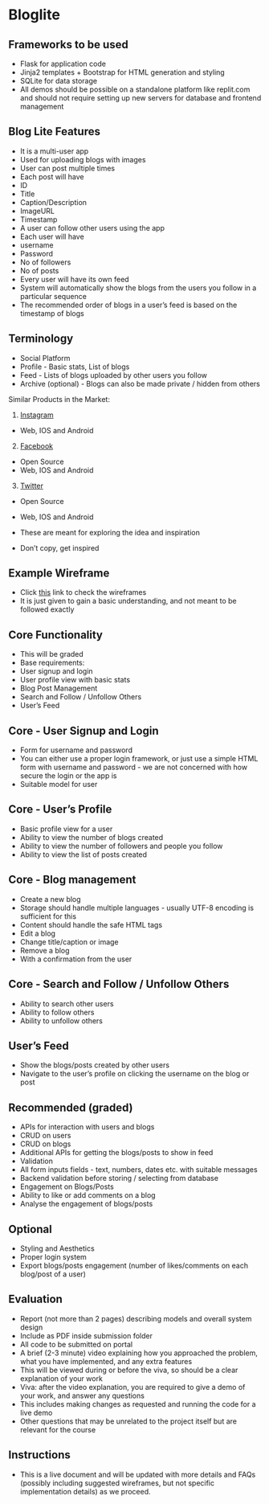 ﻿# Bloglite
 
## Frameworks to be used

- Flask for application code
- Jinja2 templates + Bootstrap for HTML generation and styling
- SQLite for data storage
- All demos should be possible on a standalone platform like replit.com and should not require setting up new servers for database and frontend management

## Blog Lite Features

- It is a multi-user app
- Used for uploading blogs with images
- User can post multiple times
- Each post will have
- ID
- Title
- Caption/Description
- ImageURL
- Timestamp
- A user can follow other users using the app
- Each user will have
- username
- Password
- No of followers
- No of posts
- Every user will have its own feed
- System will automatically show the blogs from the users you follow in a particular sequence
- The recommended order of blogs in a user’s feed is based on the timestamp of blogs

## Terminology

- Social Platform
- Profile - Basic stats, List of blogs
- Feed - Lists of blogs uploaded by other users you follow
- Archive (optional) - Blogs can also be made private / hidden from others

Similar Products in the Market:

1. [Instagram ](https://www.instagram.com/)

- Web, IOS and Android

2. [Facebook](https://www.facebook.com/)

- Open Source
- Web, IOS and Android

3. [Twitter](https://twitter.com/)

- Open Source
- Web, IOS and Android

- These are meant for exploring the idea and inspiration
- Don’t copy, get inspired 

## Example Wireframe

- Click [this](https://drive.google.com/file/d/1G5gGcpt9IlmNNG4iPPEotynLRpFhB2fD/view?usp=sharing) link to check the wireframes
- It is just given to gain a basic understanding, and not meant to be followed exactly

## Core Functionality

- This will be graded 
- Base requirements:
- User signup and login
- User profile view with basic stats
- Blog Post Management
- Search and Follow / Unfollow Others
- User’s Feed

## Core - User Signup and Login

- Form for username and password
- You can either use a proper login framework, or just use a simple HTML form with username and password - we are not concerned with how secure the login or the app is
- Suitable model for user

## Core - User’s Profile

- Basic profile view for a user
- Ability to view the number of blogs created
- Ability to view the number of followers and people you follow
- Ability to view the list of posts created

## Core - Blog management

- Create a new blog
- Storage should handle multiple languages - usually UTF-8 encoding is sufficient for this
- Content should handle the safe HTML tags
- Edit a blog
- Change title/caption or image
- Remove a blog
- With a confirmation from the user

## Core - Search and Follow / Unfollow Others

- Ability to search other users
- Ability to follow others
- Ability to unfollow others

## User’s Feed

- Show the blogs/posts created by other users
- Navigate to the user’s profile on clicking the username on the blog or post

## Recommended (graded)

- APIs for interaction with users and blogs
- CRUD on users
- CRUD on blogs
- Additional APIs for getting the blogs/posts to show in feed 
- Validation
- All form inputs fields - text, numbers, dates etc. with suitable messages
- Backend validation before storing / selecting from database
- Engagement on Blogs/Posts
- Ability to like or add comments on a blog
- Analyse the engagement of blogs/posts

## Optional

- Styling and Aesthetics
- Proper login system
- Export blogs/posts engagement (number of likes/comments on each blog/post of a user)

## Evaluation

- Report (not more than 2 pages) describing models and overall system design
- Include as PDF inside submission folder
- All code to be submitted on portal
- A brief (2-3 minute) video explaining how you approached the problem, what you have implemented, and any extra features
- This will be viewed during or before the viva, so should be a clear explanation of your work
- Viva: after the video explanation, you are required to give a demo of your work, and answer any questions
- This includes making changes as requested and running the code for a live demo
- Other questions that may be unrelated to the project itself but are relevant for the course

## Instructions

- This is a live document and will be updated with more details and FAQs (possibly including suggested wireframes, but not specific implementation details) as we proceed. 


